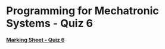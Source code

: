 Programming for Mechatronic Systems - Quiz 6
===================================

**[Marking Sheet - Quiz 6](https://forms.gle/9uzhH4XFEuJezkz56)**

